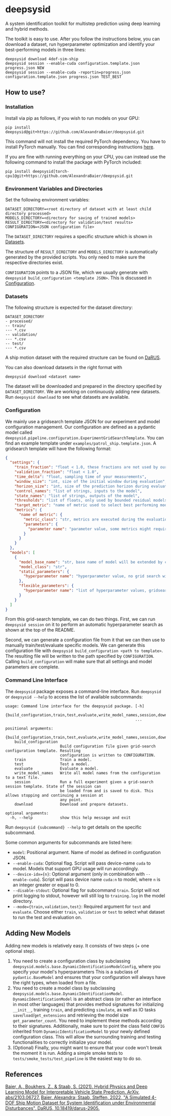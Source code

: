 # deepsysid

A system identification toolkit for multistep prediction using deep learning and hybrid methods.

The toolkit is easy to use. 
After you follow the instructions below, you can download a dataset, run hyperparameter optimization and 
identify your best-performing models in three lines:
```shell
deepsysid download 4dof-sim-ship
deepsysid session --enable-cuda configuration.template.json progress.json NEW
deepsysid session --enable-cuda -reportin=progress.json configuration.template.json progress.json TEST_BEST
```

## How to use?

### Installation

Install via pip as follows, if you wish to run models on your GPU:
```shell
pip install deepsysid@git+https://github.com/AlexandraBaier/deepsysid.git
```
This command will not install the required PyTorch dependency. 
You have to install PyTorch manually.
You can find corresponding instructions [here](https://pytorch.org/get-started/locally/).

If you are fine with running everything on your CPU, you can instead use the following
command to install the package with PyTorch included:
```shell
pip install deepsysid[torch-cpu]@git+https://github.com/AlexandraBaier/deepsysid.git
```

### Environment Variables and Directories

Set the following environment variables:
```
DATASET_DIRECTORY=<root directory of dataset with at least child directory processed>
MODELS_DIRECTORY=<directory for saving of trained models>
RESULT_DIRECTORY=<directory for validation/test results>
CONFIGURATION=<JSON configuration file>
```
The `DATASET_DIRECTORY` requires a specific structure which is shown in [Datasets](#datasets).

The structure of `RESULT_DIRECTORY` and `MODELS_DIRECTORY` is automatically generated by the provided scripts.
You only need to make sure the respective directories exist.

`CONFIGURATION` points to a JSON file, which we usually generate with `deepsysid build_configuration <template JSON>`.
This is discussed in [Configuration](#configuration).

### Datasets

The following structure is expected for the dataset directory:
```
DATASET_DIRECTORY
- processed/
-- train/
--- *.csv
-- validation/
--- *.csv
-- test/
--- *.csv
```
A ship motion dataset with the required structure can be found on 
[DaRUS](https://darus.uni-stuttgart.de/dataset.xhtml?persistentId=doi:10.18419/darus-2905).

You can also download datasets in the right format with
```
deepsysid download <dataset name>
```
The dataset will be downloaded and prepared in the directory specified by `DATASET_DIRECTORY`.
We are working on continuously adding new datasets. Run `deepsysid download` to see what datasets are available.

### Configuration

We mainly use a gridsearch template JSON for our experiment and model configuration management.
Our configuration are defined as a pydantic model called `deepsysid.pipeline.configuration.ExperimentGridSearchTemplate`.
You can find an example template under `examples/patrol_ship.template.json`.
A gridsearch template will have the following format:
```json
{
  "settings": {
    "train_fraction": "float < 1.0, these fractions are not used by our code but we consider it good practice to document them.",
    "validation_fraction": "float < 1.0",
    "time_delta": "float, sampling time of your measurements",
    "window_size": "int, size of the initial window during evaluation",
    "horizon_size": "int, size of the prediction horizon during evaluation",
    "control_names": "list of strings, inputs to the model",
    "state_names": "list of strings, outputs of the model",
    "thresholds": "list of floats, only used by bounded residual models during evaluation",
    "target_metric": "name of metric used to select best performing model during grid-search",
    "metrics": {
      "name of metric": {
        "metric_class": "str, metrics are executed during the evaluation, such as MSE, RMSE, trajectory errors.",
        "parameters": {
          "parameter name": "parameter value, some metrics might require parameters, e.g. exponent j for the index of agreement."
        }
      }
    }
  }, 
  "models": [
    {
      "model_base_name": "str, base name of model will be extended by choice of flexible hyperparameters",
      "model_class": "str",
      "static_parameters": {
        "hyperparameter name": "hyperparameter value, no grid search will be performed over these parameters"
      },
      "flexible_parameters": {
        "hyperparameter name": "list of hyperparameter values, gridsearch is performed over the cartesian product of all flexible parameters"
      }
    }
  ]
}
```

From this grid-search template, we can do two things.
First, we can run `deepsysid session` on it to perform an automatic hyperparameter search as shown at the top of the README.

Second, we can generate a configuration file from it that we can then use to manually train/test/evaluate specific models.
We can generate this configuration file with `deepsysid build_configuration <path to template>`.
The resulting file will be written to the path specified by `CONFIGURATION`.
Calling `build_configuration` will make sure that all settings and model parameters are complete.

### Command Line Interface

The `deepsysid` package exposes a command-line interface. 
Run `deepsysid` or `deepsysid --help` to access the list of available subcommands:
```
usage: Command line interface for the deepsysid package. [-h]
                                                         {build_configuration,train,test,evaluate,write_model_names,session,download}
                                                         ...

positional arguments:
  {build_configuration,train,test,evaluate,write_model_names,session,download}
    build_configuration
                        Build configuration file given grid-search configuration template. Resulting
                        configuration is written to CONFIGURATION.
    train               Train a model.
    test                Test a model.
    evaluate            Evaluate a model.
    write_model_names   Write all model names from the configuration to a text file.
    session             Run a full experiment given a grid-search session template. State of the session can
                        be loaded from and is saved to disk. This allows stopping and continuing a session at
                        any point.
    download            Download and prepare datasets.

optional arguments:
  -h, --help            show this help message and exit
```

Run `deepsysid {subcommand} --help` to get details on the specific subcommand.

Some common arguments for subcommands are listed here:
- `model`: Positional argument. Name of model as defined in configuration JSON.
- `--enable-cuda`: Optional flag. Script will pass device-name `cuda` to model. Models that support GPU usage will run accordingly.
- `--device-idx={n}`: Optional argument (only in combination with `--enable-cuda`). Script will pass device name `cuda:n` to model, where `n` is an integer greater or equal to 0.
- `--disable-stdout`: Optional flag for subcommand `train`. Script will not print logging to stdout, however will still log to `training.log` in the model directory.
- `--mode={train,validation,test}`: Required argument for `test` and `evaluate`. Choose either `train`, `validation` or `test` to select what dataset to run the test and evaluation on. 

## Adding New Models

Adding new models is relatively easy. It consists of two steps (+ one optional step).

1. You need to create a configuration class by subclassing `deepsysid.models.base.DynamicIdentificationModelConfig`,
  where you specify your model's hyperparameters 
  This is a subclass of `pydantic.BaseModel` and ensures that your configuration will always have the right types, when
  loaded from a file.
2. You need to create a model class by subclassing `deepsysid.models.base.DynamicIdentificationModel`.
  `DynamicIdentificationModel` is an abstract class (or rather an interface in most other languages) that
  provides method signatures for initializing `__init__`, training `train`, and predicting `simulate`,
  as well as IO tasks `save`/`load`/`get_extensions` and retrieving the model size `get_parameter_count`.
  You need to implement these methods according to their signatures. Additionally, make sure to point the class
  field `CONFIG` inherited from `DynamicIdentificationModel` to your newly defined configuration class. 
  This will allow the surrounding training and testing functionalities to correctly initialize your model.
3. (Optional) Finally, you might want to ensure that your code won't break the moment it is run. 
  Adding a simple smoke tests
  to `tests/smoke_tests/test_pipeline` is the easiest way to do so.


## References

[Baier, A., Boukhers, Z., & Staab, S. (2021). Hybrid Physics and Deep Learning Model for Interpretable Vehicle State Prediction. ArXiv, abs/2103.06727.](https://arxiv.org/abs/2103.06727)
[Baier, Alexandra; Staab, Steffen, 2022, "A Simulated 4-DOF Ship Motion Dataset for System Identification under Environmental Disturbances", DaRUS, 10.18419/darus-2905.](https://doi.org/10.18419/darus-2905)
